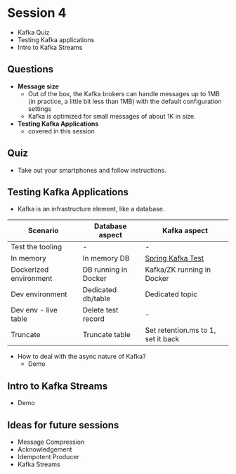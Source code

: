 # Session 4

- Kafka Quiz
- Testing Kafka applications
- Intro to Kafka Streams

## Questions

- **Message size** 
    - Out of the box, the Kafka brokers can handle messages up to 1MB 
    (in practice, a little bit less than 1MB) 
    with the default configuration settings 
    - Kafka is optimized for small messages of about 1K in size. 
- **Testing Kafka Applications**
    - covered in this session
    
## Quiz

- Take out your smartphones and follow instructions.

## Testing Kafka Applications

* Kafka is an infrastructure element, like a database.

| Scenario | Database aspect | Kafka aspect |
| -------- | --------------- | ------------ |
| Test the tooling | - | - |
| In memory | In memory DB | [Spring Kafka Test](https://blog.mimacom.com/testing-apache-kafka-with-spring-boot/) |
| Dockerized environment | DB running in Docker | Kafka/ZK running in Docker |
| Dev environment | Dedicated db/table | Dedicated topic |
| Dev env - live table | Delete test record | - |
| Truncate | Truncate table | Set retention.ms to 1, set it back |

* How to deal with the async nature of Kafka?
    * Demo
    
## Intro to Kafka Streams

* Demo  

## Ideas for future sessions
- Message Compression
- Acknowledgement
- Idempotent Producer
- Kafka Streams